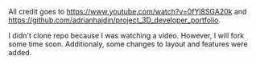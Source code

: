 All credit goes to https://www.youtube.com/watch?v=0fYi8SGA20k and https://github.com/adrianhajdin/project_3D_developer_portfolio.

I didn't clone repo because I was watching a video. However, I will fork some time soon.
Additionaly, some changes to layout and features were added.